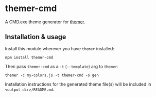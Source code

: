 # themer-cmd

A CMD.exe theme generator for [themer](https://github.com/mjswensen/themer).

## Installation & usage

Install this module wherever you have `themer` installed:

    npm install themer-cmd

Then pass `themer-cmd` as a `-t` (`--template`) arg to `themer`:

    themer -c my-colors.js -t themer-cmd -o gen

Installation instructions for the generated theme file(s) will be included in `<output dir>/README.md`.
